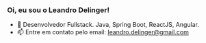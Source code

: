 ### Oi, eu sou o Leandro Delinger!

- 🌱 Desenvolvedor Fullstack. Java, Spring Boot, ReactJS, Angular.
- 📫 Entre em contato pelo email: leandro.delinger@gmail.com


